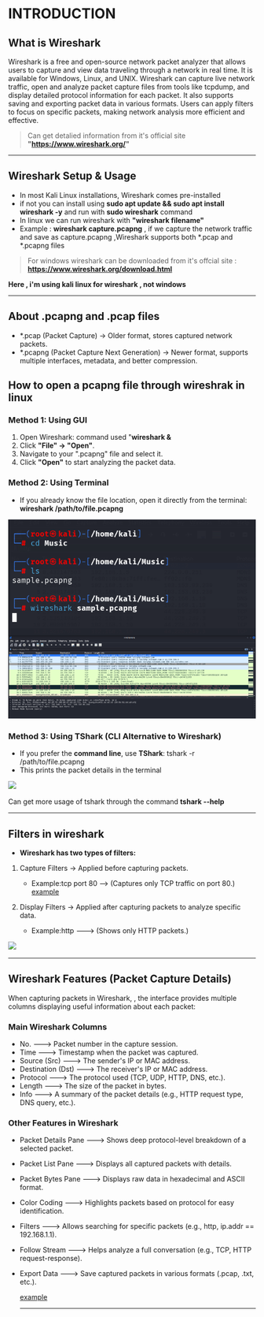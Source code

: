 # INTRODUCTION

## What is Wireshark
Wireshark is a free and open-source network packet analyzer that allows users to capture and view data traveling through a network in real time. It is available for Windows, Linux, and UNIX. Wireshark can capture live network traffic, open and analyze packet capture files from tools like tcpdump, and display detailed protocol information for each packet. It also supports saving and exporting packet data in various formats. Users can apply filters to focus on specific packets, making network analysis more efficient and effective.

> Can get detalied information from it's official site **"https://www.wireshark.org/"**

----------

## Wireshark Setup & Usage

 - In most Kali Linux installations, Wireshark comes pre-installed
 - if not you can install using  **sudo apt update && sudo apt install wireshark -y**  and run with **sudo wireshark** command
 - In linux we can run wireshark with **"wireshark filename"**
 - Example : **wireshark capture.pcapng** , if we capture the network traffic and save as capture.pcapng ,Wireshark supports both *.pcap and *.pcapng files

> For windows wireshark can be downloaded from it's offcial site : **https://www.wireshark.org/download.html**

   **Here , i'm using kali linux for wireshark , not windows**

--------------

## About .pcapng  and .pcap files

- *.pcap (Packet Capture) → Older format, stores captured network packets.
- *.pcapng (Packet Capture Next Generation) → Newer format, supports multiple interfaces, metadata, and better compression.

## How to open a pcapng file through wireshrak in linux 

 ### **Method 1: Using GUI**  
1. Open Wireshark:  command used "**wireshark &**
2. Click **"File" → "Open"**.  
3. Navigate to your ".pcapng" file and select it.  
4. Click **"Open"** to start analyzing the packet data.  

 ### **Method 2: Using Terminal**  
- If you already know the file location, open it directly from the terminal:  **wireshark /path/to/file.pcapng**

![](https://github.com/deepthiii33/futureintern_projects/blob/main/task2/screenshots/wireshark_through_terminal.png)
  
 ### **Method 3: Using TShark (CLI Alternative to Wireshark)**  
- If you prefer the **command line**, use **TShark**:  tshark -r /path/to/file.pcapng
- This prints the packet details in the terminal  

![](https://github.com/deepthiii33/futureintern_projects/blob/main/task2/Images/tshark.png)

Can get more usage of tshark through the command **tshark --help**

-------------

## Filters in wireshark 
  - **Wireshark has two types of filters:**
   1. Capture Filters → Applied before capturing packets.
      -  Example:tcp port 80  --> (Captures only TCP traffic on port 80.)
        [example](https://github.com/deepthiii33/futureintern_projects/blob/main/task2/Images/wireshar_capture_filter.png)

   2. Display Filters → Applied after capturing packets to analyze specific data.
      - Example:http ---> (Shows only HTTP packets.)

 ![](https://github.com/deepthiii33/futureintern_projects/blob/main/task2/Images/wireshark%20filters.jpg)

-----------

## Wireshark Features (Packet Capture Details)

When capturing packets in Wireshark, , the interface provides multiple columns displaying useful information about each packet:

### Main Wireshark Columns

- No.	---> Packet number in the capture session.
- Time ---> 	Timestamp when the packet was captured.
- Source (Src) --->	The sender's IP or MAC address.
- Destination (Dst)	---> The receiver's IP or MAC address.
- Protocol ---> 	The protocol used (TCP, UDP, HTTP, DNS, etc.).
- Length --->	The size of the packet in bytes.
- Info	---> A summary of the packet details (e.g., HTTP request type, DNS query, etc.).

### Other Features in Wireshark

- Packet Details Pane --->  Shows deep protocol-level breakdown of a selected packet.
- Packet List Pane ---> Displays all captured packets with details.
- Packet Bytes Pane ---> Displays raw data in hexadecimal and ASCII format.
- Color Coding ---> Highlights packets based on protocol for easy identification.
- Filters ---> Allows searching for specific packets (e.g., http, ip.addr == 192.168.1.1).
- Follow Stream ---> Helps analyze a full conversation (e.g., TCP, HTTP request-response).
- Export Data ---> Save captured packets in various formats (.pcap, .txt, etc.).

  [example](https://github.com/deepthiii33/futureintern_projects/blob/main/task2/Images/captured_traffic.png)

  ------




  







   

  






